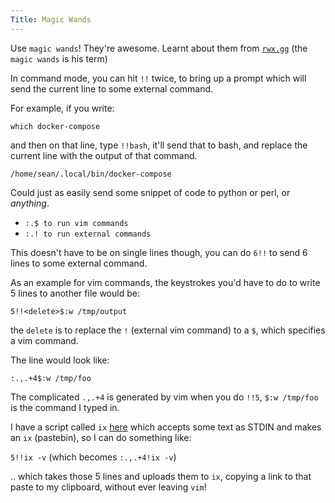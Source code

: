 ```yaml
---
Title: Magic Wands
---
```


Use `magic wands`! They're awesome. Learnt about them from [`rwx.gg`](https://rwx.gg) (the `magic wands` is his term)

In command mode, you can hit `!!` twice, to bring up a prompt which will send the current line to some external command.

For example, if you write:

`which docker-compose`

and then on that line, type `!!bash`, it'll send that to bash, and replace the current line with the output of that command.

`/home/sean/.local/bin/docker-compose`

Could just as easily send some snippet of code to python or perl, or _anything_.

- `:.$ to run vim commands`
- `:.! to run external commands`

This doesn't have to be on single lines though, you can do `6!!` to send 6 lines to some external command.

As an example for vim commands, the keystrokes you'd have to do to write 5 lines to another file would be:

`5!!<delete>$:w /tmp/output`

the `delete` is to replace the `!` (external vim command) to a `$`, which specifies a vim command.

The line would look like:

`:.,.+4$:w /tmp/foo`

The complicated `.,.+4` is generated by vim when you do `!!5`, `$:w /tmp/foo` is the command I typed in.

I have a script called `ix` [here](https://sean.fish/d/ix?dark) which accepts some text as STDIN and makes an `ix` (pastebin), so I can do something like:

`5!!ix -v` (which becomes `:.,.+4!ix -v`)

.. which takes those 5 lines and uploads them to `ix`, copying a link to that paste to my clipboard, without ever leaving `vim`!
